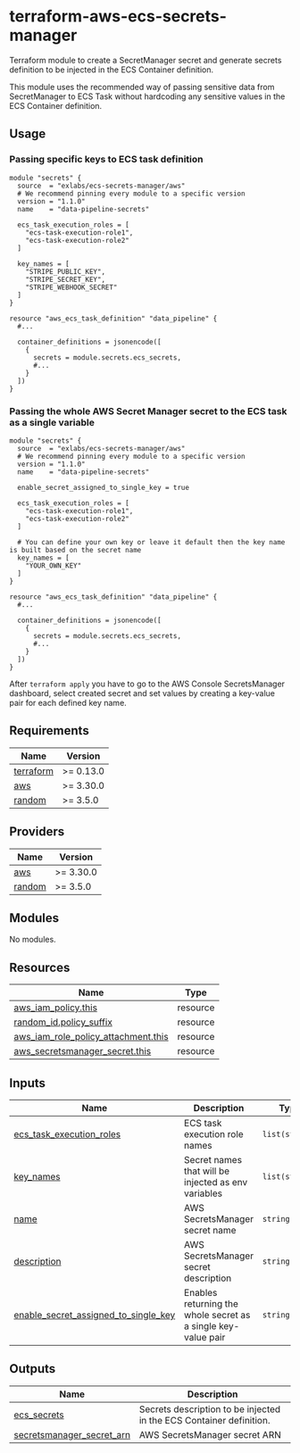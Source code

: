 # terraform-aws-ecs-secrets-manager

Terraform module to create a SecretManager secret and generate secrets definition to be injected in the ECS Container definition.

This module uses the recommended way of passing sensitive data from SecretManager to ECS Task without hardcoding any sensitive values in the ECS Container definition.

## Usage

### Passing specific keys to ECS task definition
```hcl
module "secrets" {
  source  = "exlabs/ecs-secrets-manager/aws"
  # We recommend pinning every module to a specific version
  version = "1.1.0"
  name    = "data-pipeline-secrets"

  ecs_task_execution_roles = [
    "ecs-task-execution-role1",
    "ecs-task-execution-role2"
  ]

  key_names = [
    "STRIPE_PUBLIC_KEY",
    "STRIPE_SECRET_KEY",
    "STRIPE_WEBHOOK_SECRET"
  ]
}

resource "aws_ecs_task_definition" "data_pipeline" {
  #...

  container_definitions = jsonencode([
    {
      secrets = module.secrets.ecs_secrets,
      #...
    }
  ])
}
```

### Passing the whole AWS Secret Manager secret to the ECS task as a single variable
```hcl
module "secrets" {
  source  = "exlabs/ecs-secrets-manager/aws"
  # We recommend pinning every module to a specific version
  version = "1.1.0"
  name    = "data-pipeline-secrets"

  enable_secret_assigned_to_single_key = true

  ecs_task_execution_roles = [
    "ecs-task-execution-role1",
    "ecs-task-execution-role2"
  ]

  # You can define your own key or leave it default then the key name is built based on the secret name
  key_names = [
    "YOUR_OWN_KEY"
  ]
}

resource "aws_ecs_task_definition" "data_pipeline" {
  #...

  container_definitions = jsonencode([
    {
      secrets = module.secrets.ecs_secrets,
      #...
    }
  ])
}
```

After `terraform apply` you have to go to the AWS Console SecretsManager dashboard, select created secret and set values by creating a key-value pair for each defined key name.


<!-- BEGIN_TF_DOCS -->
## Requirements

| Name | Version |
|------|---------|
| <a name="requirement_terraform"></a> [terraform](#requirement\_terraform) | >= 0.13.0 |
| <a name="requirement_aws"></a> [aws](#requirement\_aws) | >= 3.30.0 |
| <a name="requirement_random"></a> [random](#requirement\_random) | >= 3.5.0 |

## Providers

| Name | Version |
|------|---------|
| <a name="provider_aws"></a> [aws](#provider\_aws) | >= 3.30.0 |
| <a name="provider_random"></a> [random](#provider\_random) | >= 3.5.0 |

## Modules

No modules.

## Resources

| Name | Type |
|------|------|
| [aws_iam_policy.this](https://registry.terraform.io/providers/hashicorp/aws/latest/docs/resources/iam_policy) | resource |
| [random_id.policy_suffix](https://registry.terraform.io/providers/hashicorp/random/latest/docs/resources/id) | resource |
| [aws_iam_role_policy_attachment.this](https://registry.terraform.io/providers/hashicorp/aws/latest/docs/resources/iam_role_policy_attachment) | resource |
| [aws_secretsmanager_secret.this](https://registry.terraform.io/providers/hashicorp/aws/latest/docs/resources/secretsmanager_secret) | resource |

## Inputs

| Name | Description | Type | Default | Required |
|------|-------------|------|---------|:--------:|
| <a name="input_ecs_task_execution_roles"></a> [ecs\_task\_execution\_roles](#input\_ecs\_task\_execution\_roles) | ECS task execution role names | `list(string)` | `[]` | yes |
| <a name="input_key_names"></a> [key\_names](#input\_key\_names) | Secret names that will be injected as env variables | `list(string)` | `[]` | yes |
| <a name="input_name"></a> [name](#input\_name) | AWS SecretsManager secret name | `string` | n/a | yes |
| <a name="input_description"></a> [description](#input\_description) | AWS SecretsManager secret description | `string` | n/a | no |
| <a name="input_enable_secret_assigned_to_single_key"></a> [enable\_secret\_assigned\_to\_single\_key](#input\_enable\_secret\_assigned\_to\_single\_key) | Enables returning the whole secret as a single key-value pair | `string` | `false` | no |

## Outputs

| Name | Description |
|------|-------------|
| <a name="output_ecs_secrets"></a> [ecs\_secrets](#output\_ecs\_secrets) | Secrets description to be injected in the ECS Container definition. |
| <a name="output_secretsmanager_secret_arn"></a> [secretsmanager\_secret\_arn](#output\_secretsmanager\_secret\_arn) | AWS SecretsManager secret ARN |
<!-- END_TF_DOCS -->
